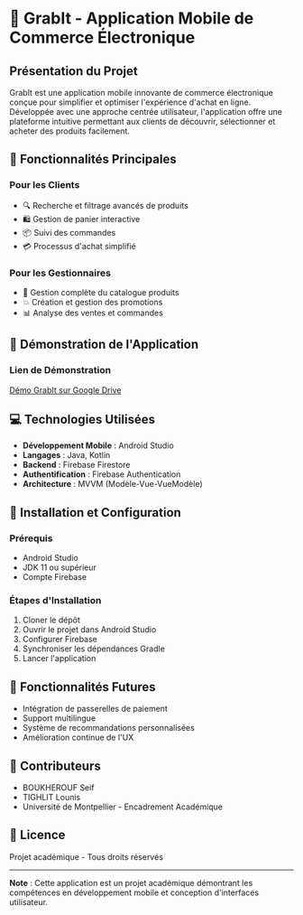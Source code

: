 # 🛒 GrabIt - Application Mobile de Commerce Électronique

## Présentation du Projet

GrabIt est une application mobile innovante de commerce électronique conçue pour simplifier et optimiser l'expérience d'achat en ligne. Développée avec une approche centrée utilisateur, l'application offre une plateforme intuitive permettant aux clients de découvrir, sélectionner et acheter des produits facilement.

## 🌟 Fonctionnalités Principales

### Pour les Clients
- 🔍 Recherche et filtrage avancés de produits
- 🛍️ Gestion de panier interactive
- 📦 Suivi des commandes
- 💳 Processus d'achat simplifié

### Pour les Gestionnaires
- 📝 Gestion complète du catalogue produits
- 💥 Création et gestion des promotions
- 📊 Analyse des ventes et commandes

## 🚀 Démonstration de l'Application

### Lien de Démonstration
[Démo GrabIt sur Google Drive](https://drive.google.com/file/d/1A3laUGcWH5TmuS4AuvXfxOdACWb6LqYQ/view?usp=sharing)

## 💻 Technologies Utilisées

- **Développement Mobile** : Android Studio
- **Langages** : Java, Kotlin
- **Backend** : Firebase Firestore
- **Authentification** : Firebase Authentication
- **Architecture** : MVVM (Modèle-Vue-VueModèle)

## 🔧 Installation et Configuration

### Prérequis
- Android Studio
- JDK 11 ou supérieur
- Compte Firebase

### Étapes d'Installation
1. Cloner le dépôt
2. Ouvrir le projet dans Android Studio
3. Configurer Firebase
4. Synchroniser les dépendances Gradle
5. Lancer l'application

## 🌈 Fonctionnalités Futures

- Intégration de passerelles de paiement
- Support multilingue
- Système de recommandations personnalisées
- Amélioration continue de l'UX

## 👥 Contributeurs
- BOUKHEROUF Seif 
- TIGHLIT Lounis
- Université de Montpellier - Encadrement Académique

## 📄 Licence

Projet académique - Tous droits réservés

---

**Note** : Cette application est un projet académique démontrant les compétences en développement mobile et conception d'interfaces utilisateur.
